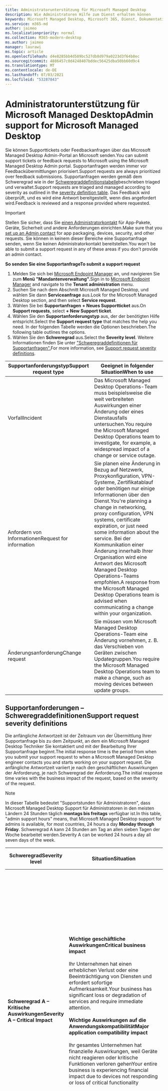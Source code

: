 ```yaml
---
title: Administratorunterstützung für Microsoft Managed Desktop
description: Wie Administratoren Hilfe zum Dienst erhalten können
keywords: Microsoft Managed Desktop, Microsoft 365, Dienst, Dokumentation
ms.service: m365-md
author: jaimeo
ms.localizationpriority: normal
ms.collection: M365-modern-desktop
ms.author: jaimeo
manager: laurawi
ms.topic: article
ms.openlocfilehash: d4e8285bb4d589bc527db8d979a0223d3f64b8ec
ms.sourcegitcommit: 4886457c0d4248407bddec56425dba50bb60d9c4
ms.translationtype: MT
ms.contentlocale: de-DE
ms.lasthandoff: 07/03/2021
ms.locfileid: "53287843"
---
```

# <a name="admin-support-for-microsoft-managed-desktop"></a><span data-ttu-id="8fc6f-104">Administratorunterstützung für Microsoft Managed Desktop</span><span class="sxs-lookup"><span data-stu-id="8fc6f-104">Admin support for Microsoft Managed Desktop</span></span>

<span data-ttu-id="8fc6f-105">Sie können Supporttickets oder Feedbackanfragen über das Microsoft Managed Desktop Admin-Portal an Microsoft senden.</span><span class="sxs-lookup"><span data-stu-id="8fc6f-105">You can submit support tickets or feedback requests to Microsoft using the Microsoft Managed Desktop Admin portal.</span></span> <span data-ttu-id="8fc6f-106">Supportanfragen werden immer vor Feedbackübermittlungen priorisiert.</span><span class="sxs-lookup"><span data-stu-id="8fc6f-106">Support requests are always prioritized over feedback submissions.</span></span> <span data-ttu-id="8fc6f-107">Supportanfragen werden gemäß dem Schweregrad wie in der [Schweregraddefinitionstabelle](#sev)beschrieben triaged und verwaltet.</span><span class="sxs-lookup"><span data-stu-id="8fc6f-107">Support requests are triaged and managed according to severity as outlined in the [severity definition table](#sev).</span></span> <span data-ttu-id="8fc6f-108">Das Feedback wird überprüft, und es wird eine Antwort bereitgestellt, wenn dies angefordert wird.</span><span class="sxs-lookup"><span data-stu-id="8fc6f-108">Feedback is reviewed and a response provided where requested.</span></span> 

> [!IMPORTANT]
> <span data-ttu-id="8fc6f-109">Stellen Sie sicher, dass Sie [einen Administratorkontakt](../get-started/add-admin-contacts.md) für App-Pakete, Geräte, Sicherheit und andere Anforderungen einrichten.</span><span class="sxs-lookup"><span data-stu-id="8fc6f-109">Make sure that you [set up an Admin contact](../get-started/add-admin-contacts.md) for app packaging, devices, security, and other requests.</span></span> <span data-ttu-id="8fc6f-110">Sie können in keinem dieser Bereiche eine Supportanfrage senden, wenn Sie keinen Administratorkontakt bereitstellen.</span><span class="sxs-lookup"><span data-stu-id="8fc6f-110">You won't be able to submit a support request in any of these areas if you don't provide an admin contact.</span></span>

<span data-ttu-id="8fc6f-111">**So senden Sie eine Supportanfrage**</span><span class="sxs-lookup"><span data-stu-id="8fc6f-111">**To submit a support request**</span></span>

1. <span data-ttu-id="8fc6f-112">Melden Sie sich bei [Microsoft Endpoint Manager](https://endpoint.microsoft.com/) an, und navigieren Sie zum **Menü "Mandantenverwaltung".**</span><span class="sxs-lookup"><span data-stu-id="8fc6f-112">Sign in to [Microsoft Endpoint Manager](https://endpoint.microsoft.com/) and navigate to the **Tenant administration** menu.</span></span>
2. <span data-ttu-id="8fc6f-113">Suchen Sie nach dem Abschnitt Microsoft Managed Desktop, und wählen Sie dann **Serviceanfrage** aus.</span><span class="sxs-lookup"><span data-stu-id="8fc6f-113">Look for the Microsoft Managed Desktop section, and then select **Service request**.</span></span>
3. <span data-ttu-id="8fc6f-114">Wählen Sie bei **Supportanfragen** **+ Neues Supportticket** aus.</span><span class="sxs-lookup"><span data-stu-id="8fc6f-114">On **Support requests**, select **+ New Support ticket**.</span></span>
4. <span data-ttu-id="8fc6f-115">Wählen Sie den **Supportanforderungstyp** aus, der der benötigten Hilfe entspricht.</span><span class="sxs-lookup"><span data-stu-id="8fc6f-115">Select the **Support request type** that matches the help you need.</span></span> <span data-ttu-id="8fc6f-116">In der folgenden Tabelle werden die Optionen beschrieben.</span><span class="sxs-lookup"><span data-stu-id="8fc6f-116">The following table outlines the options.</span></span> 
5. <span data-ttu-id="8fc6f-117">Wählen Sie den **Schweregrad** aus.</span><span class="sxs-lookup"><span data-stu-id="8fc6f-117">Select the **Severity level**.</span></span> <span data-ttu-id="8fc6f-118">Weitere Informationen finden Sie unter ["Schweregraddefinitionen für Supportanfragen".](#sev)</span><span class="sxs-lookup"><span data-stu-id="8fc6f-118">For more information, see [Support request severity definitions](#sev).</span></span> 

<span data-ttu-id="8fc6f-119">Supportanforderungstyp</span><span class="sxs-lookup"><span data-stu-id="8fc6f-119">Support request type</span></span> | <span data-ttu-id="8fc6f-120">Geeignet in folgender Situation</span><span class="sxs-lookup"><span data-stu-id="8fc6f-120">When to use</span></span>
--- | ---
<span data-ttu-id="8fc6f-121">Vorfall</span><span class="sxs-lookup"><span data-stu-id="8fc6f-121">Incident</span></span> | <span data-ttu-id="8fc6f-122">Das Microsoft Managed Desktop Operations-Team muss beispielsweise die weit verbreiteten Auswirkungen einer Änderung oder eines Dienstausfalls untersuchen.</span><span class="sxs-lookup"><span data-stu-id="8fc6f-122">You require the Microsoft Managed Desktop Operations team to investigate, for example, a widespread impact of a change or service outage.</span></span>
<span data-ttu-id="8fc6f-123">Anfordern von Informationen</span><span class="sxs-lookup"><span data-stu-id="8fc6f-123">Request for information</span></span> | <span data-ttu-id="8fc6f-124">Sie planen eine Änderung in Bezug auf Netzwerk, Proxykonfiguration, VPN-Systeme, Zertifikatablauf oder benötigen nur einige Informationen über den Dienst.</span><span class="sxs-lookup"><span data-stu-id="8fc6f-124">You're planning a change in networking, proxy configuration, VPN systems, certificate expiration, or just need some information about the service.</span></span> <span data-ttu-id="8fc6f-125">Bei der Kommunikation einer Änderung innerhalb Ihrer Organisation wird eine Antwort des Microsoft Managed Desktop Operations-Teams empfohlen.</span><span class="sxs-lookup"><span data-stu-id="8fc6f-125">A response from the Microsoft Managed Desktop Operations team is advised when communicating a change within your organization.</span></span>
<span data-ttu-id="8fc6f-126">Änderungsanforderung</span><span class="sxs-lookup"><span data-stu-id="8fc6f-126">Change request</span></span> | <span data-ttu-id="8fc6f-127">Sie müssen vom Microsoft Managed Desktop Operations-Team eine Änderung vornehmen, z. B. das Verschieben von Geräten zwischen Updategruppen.</span><span class="sxs-lookup"><span data-stu-id="8fc6f-127">You require the Microsoft Managed Desktop Operations team to make a change, such as moving devices between update groups.</span></span>

<span id="sev" />

## <a name="support-request-severity-definitions"></a><span data-ttu-id="8fc6f-128">Supportanforderungen – Schweregraddefinitionen</span><span class="sxs-lookup"><span data-stu-id="8fc6f-128">Support request severity definitions</span></span>

<span data-ttu-id="8fc6f-129">Die anfängliche Antwortzeit ist der Zeitraum von der Übermittlung Ihrer Supportanfrage bis zu dem Zeitpunkt, an dem ein Microsoft Managed Desktop Techniker Sie kontaktiert und mit der Bearbeitung Ihrer Supportanfrage beginnt.</span><span class="sxs-lookup"><span data-stu-id="8fc6f-129">The initial response time is the period from when you submit your support request to when a Microsoft Managed Desktop engineer contacts you and starts working on your support request.</span></span> <span data-ttu-id="8fc6f-130">Die anfängliche Antwortzeit variiert je nach den geschäftlichen Auswirkungen der Anforderung, je nach Schweregrad der Anforderung.</span><span class="sxs-lookup"><span data-stu-id="8fc6f-130">The initial response time varies with the business impact of the request, based on the severity of the request.</span></span>

> [!NOTE]
> <span data-ttu-id="8fc6f-131">In dieser Tabelle bedeutet "Supportstunden für Administratoren", dass Microsoft Managed Desktop Support für Administratoren in den meisten Ländern 24 Stunden täglich **montags bis freitags** verfügbar ist.</span><span class="sxs-lookup"><span data-stu-id="8fc6f-131">In this table, "admin support hours" means, that Microsoft Managed Desktop support for admins is available, for most countries, 24 hours a day **Monday through Friday**.</span></span> <span data-ttu-id="8fc6f-132">Schweregrad A kann 24 Stunden am Tag an allen sieben Tagen der Woche bearbeitet werden.</span><span class="sxs-lookup"><span data-stu-id="8fc6f-132">Severity A can be worked 24 hours a day all seven days of the week.</span></span>

<span data-ttu-id="8fc6f-133">Schweregrad</span><span class="sxs-lookup"><span data-stu-id="8fc6f-133">Severity level</span></span> | <span data-ttu-id="8fc6f-134">Situation</span><span class="sxs-lookup"><span data-stu-id="8fc6f-134">Situation</span></span> | <span data-ttu-id="8fc6f-135">Anfängliche Antwortzeit</span><span class="sxs-lookup"><span data-stu-id="8fc6f-135">Initial response time</span></span> | <span data-ttu-id="8fc6f-136">Antwort von Ihnen erwartet</span><span class="sxs-lookup"><span data-stu-id="8fc6f-136">Expected response from you</span></span>
--- | --- | --- | ---
<span data-ttu-id="8fc6f-137">**Schweregrad A – Kritische Auswirkungen**</span><span class="sxs-lookup"><span data-stu-id="8fc6f-137">**Severity A – Critical Impact**</span></span> | <span data-ttu-id="8fc6f-138">**Wichtige geschäftliche Auswirkungen**</span><span class="sxs-lookup"><span data-stu-id="8fc6f-138">**Critical business impact**</span></span><br><br><span data-ttu-id="8fc6f-139">Ihr Unternehmen hat einen erheblichen Verlust oder eine Beeinträchtigung von Diensten und erfordert sofortige Aufmerksamkeit.</span><span class="sxs-lookup"><span data-stu-id="8fc6f-139">Your business has significant loss or degradation of services and require immediate attention.</span></span><br><br><span data-ttu-id="8fc6f-140">**Wichtige Auswirkungen auf die Anwendungskompatibilität**</span><span class="sxs-lookup"><span data-stu-id="8fc6f-140">**Major application compatibility impact**</span></span><br><br><span data-ttu-id="8fc6f-141">Ihr gesamtes Unternehmen hat finanzielle Auswirkungen, weil Geräte nicht reagieren oder kritische Funktionen verloren gehen</span><span class="sxs-lookup"><span data-stu-id="8fc6f-141">Your entire business is experiencing financial impact due to devices not responding or loss of critical functionality</span></span> | <span data-ttu-id="8fc6f-142">Initial: < 1 Stunde</span><span class="sxs-lookup"><span data-stu-id="8fc6f-142">Initial: < 1 hour</span></span><br><span data-ttu-id="8fc6f-143">Update: 60 Minuten</span><span class="sxs-lookup"><span data-stu-id="8fc6f-143">Update: 60 minutes</span></span><br><span data-ttu-id="8fc6f-144">24-Stunden-Support täglich verfügbar</span><span class="sxs-lookup"><span data-stu-id="8fc6f-144">24-hour support every day is available</span></span> | <span data-ttu-id="8fc6f-145">Wenn Sie Schweregrad A auswählen, bestätigen Sie, dass das Problem kritische geschäftliche Auswirkungen hat, mit schwerwiegenden Verlusten und Beeinträchtigungen der Dienste.</span><span class="sxs-lookup"><span data-stu-id="8fc6f-145">When you select Severity A, you confirm that the issue has critical business impact, with severe loss and degradation of services.</span></span> <br><br><span data-ttu-id="8fc6f-146">Das Problem erfordert eine sofortige Reaktion, und Sie setzen sich bis zur Lösung täglich für ein kontinuierliches Engagement mit dem Microsoft-Team ein.</span><span class="sxs-lookup"><span data-stu-id="8fc6f-146">The issue demands an immediate response, and you commit to continuous engagement every day with the Microsoft team until resolution.</span></span> <span data-ttu-id="8fc6f-147">Andernfalls kann Microsoft den Schweregrad nach eigenem Ermessen auf Ebene B verkleinern.</span><span class="sxs-lookup"><span data-stu-id="8fc6f-147">Otherwise, Microsoft can at its discretion decrease the Severity to level B.</span></span><br><br> <span data-ttu-id="8fc6f-148">Sie stellen außerdem sicher, dass Microsoft über Ihre korrekten Kontaktinformationen verfügt.</span><span class="sxs-lookup"><span data-stu-id="8fc6f-148">You also ensure that Microsoft has your accurate contact information.</span></span> 
<span data-ttu-id="8fc6f-149">**Schweregrad B – Moderate Auswirkungen**</span><span class="sxs-lookup"><span data-stu-id="8fc6f-149">**Severity B – Moderate Impact**</span></span> | <span data-ttu-id="8fc6f-150">**Moderate Geschäftliche Auswirkungen**</span><span class="sxs-lookup"><span data-stu-id="8fc6f-150">**Moderate business impact**</span></span><br><br><span data-ttu-id="8fc6f-151">Ihr Unternehmen hat einen moderaten Verlust oder eine Beeinträchtigung von Diensten, aber die Arbeit kann in angemessener Weise beeinträchtigt fortgesetzt werden.</span><span class="sxs-lookup"><span data-stu-id="8fc6f-151">Your business has moderate loss or degradation of services, but work can reasonably continue in an impaired manner.</span></span><br><br><span data-ttu-id="8fc6f-152">**Moderate Auswirkungen auf die Anwendungskompatibilität**</span><span class="sxs-lookup"><span data-stu-id="8fc6f-152">**Moderate application compatibility impact**</span></span><br><br><span data-ttu-id="8fc6f-153">Eine bestimmte Unternehmensgruppe ist nicht mehr produktiv, da Geräte nicht reagieren oder kritische Funktionen verloren gehen.</span><span class="sxs-lookup"><span data-stu-id="8fc6f-153">A specific business group is no longer productive, due to devices not responding or loss of critical functionality.</span></span> | <span data-ttu-id="8fc6f-154">Initial: < 4 Stunden</span><span class="sxs-lookup"><span data-stu-id="8fc6f-154">Initial: < 4 hours</span></span><br><span data-ttu-id="8fc6f-155">Update: 12 Stunden</span><span class="sxs-lookup"><span data-stu-id="8fc6f-155">Update: 12 hours</span></span><br><span data-ttu-id="8fc6f-156">24 Stunden am Tag während der Supportzeiten des Administrators (Montag bis Freitag).</span><span class="sxs-lookup"><span data-stu-id="8fc6f-156">24 hours a day during admin support hours (Monday through Friday).</span></span> | <span data-ttu-id="8fc6f-157">Wenn Sie "Schweregrad B" auswählen, bestätigen Sie, dass das Problem moderate Auswirkungen auf Ihr Unternehmen mit Verlust und Beeinträchtigung von Diensten hat. Problemumgehungen ermöglichen jedoch eine angemessene, vorübergehende Geschäftskontinuität.</span><span class="sxs-lookup"><span data-stu-id="8fc6f-157">When you select Severity B, you confirm that the issue has moderate impact to your business with loss and degradation of services, but workarounds enable reasonable, albeit temporary, business continuity.</span></span> <br><br><span data-ttu-id="8fc6f-158">Das Problem erfordert eine dringende Antwort.</span><span class="sxs-lookup"><span data-stu-id="8fc6f-158">The issue demands an urgent response.</span></span> <span data-ttu-id="8fc6f-159">Wenn Sie bei der Übermittlung der Supportanfrage den täglichen Support ausgewählt haben, setzen Sie sich bis zur Lösung täglich für ein kontinuierliches Engagement mit dem Microsoft-Team ein.</span><span class="sxs-lookup"><span data-stu-id="8fc6f-159">If you chose all day every day support when you submit the support request, you commit to a continuous engagement every day with the Microsoft team until resolution.</span></span> <span data-ttu-id="8fc6f-160">Andernfalls kann Microsoft den Schweregrad nach eigenem Ermessen auf die Stufe C verringern. Wenn Sie beim Übermitteln eines Vorfalls mit Schweregrad B support-Stunden für Administratoren ausgewählt haben, wird Microsoft Sie nur während der Administrator-Supportzeiten kontaktieren.</span><span class="sxs-lookup"><span data-stu-id="8fc6f-160">Otherwise, Microsoft might at its discretion decrease the severity to level C. If you chose admin support-hours support when you submit a Severity B incident, Microsoft will contact you during admin support hours only.</span></span><br><br><span data-ttu-id="8fc6f-161">Sie stellen außerdem sicher, dass Microsoft über Ihre korrekten Kontaktinformationen verfügt.</span><span class="sxs-lookup"><span data-stu-id="8fc6f-161">You also ensure that Microsoft has your accurate contact information.</span></span>
<span data-ttu-id="8fc6f-162">**Schweregrad C – Minimale Auswirkungen**</span><span class="sxs-lookup"><span data-stu-id="8fc6f-162">**Severity C – Minimal Impact**</span></span> | <span data-ttu-id="8fc6f-163">**Minimale Geschäftliche Auswirkungen**</span><span class="sxs-lookup"><span data-stu-id="8fc6f-163">**Minimum business impact**</span></span><br><br> <span data-ttu-id="8fc6f-164">Ihr Unternehmen funktioniert mit geringfügigen Hindernissen für Dienste.</span><span class="sxs-lookup"><span data-stu-id="8fc6f-164">Your business is functioning with minor impediments of services.</span></span><br><br><span data-ttu-id="8fc6f-165">**Geringe Auswirkungen auf die Anwendungskompatibilität**</span><span class="sxs-lookup"><span data-stu-id="8fc6f-165">**Minor application compatibility impact**</span></span><br><br><span data-ttu-id="8fc6f-166">Möglicherweise nicht verbundene Benutzer haben kleinere Kompatibilitätsprobleme, die die Produktivität nicht verhindern</span><span class="sxs-lookup"><span data-stu-id="8fc6f-166">Potentially unrelated users experience minor compatibility issues that do not prevent productivity</span></span> | <span data-ttu-id="8fc6f-167">Initial: < 8 Stunden</span><span class="sxs-lookup"><span data-stu-id="8fc6f-167">Initial: < 8 hours</span></span><br><span data-ttu-id="8fc6f-168">Update: 24 Stunden</span><span class="sxs-lookup"><span data-stu-id="8fc6f-168">Update: 24 hours</span></span><br><span data-ttu-id="8fc6f-169">Support 24 Stunden am Tag während der Supportzeiten des Administrators (Montag bis Freitag)</span><span class="sxs-lookup"><span data-stu-id="8fc6f-169">Support 24 hours a day during admin support hours (Monday through Friday)</span></span>  | <span data-ttu-id="8fc6f-170">Wenn Sie Schweregrad C auswählen, bestätigen Sie, dass das Problem minimale Auswirkungen auf Ihr Unternehmen mit geringfügigen Diensthindernkung hat.</span><span class="sxs-lookup"><span data-stu-id="8fc6f-170">When you select Severity C, you confirm that the issue has minimum impact to your business with minor impediment of service.</span></span><br><br><span data-ttu-id="8fc6f-171">Bei einem Vorfall mit Schweregrad C wird Microsoft Sie nur während der Supportzeiten des Administrators kontaktieren.</span><span class="sxs-lookup"><span data-stu-id="8fc6f-171">For a Severity C incident, Microsoft will contact you during admin support hours only.</span></span><br><br><span data-ttu-id="8fc6f-172">Sie stellen außerdem sicher, dass Microsoft über Ihre korrekten Kontaktinformationen verfügt.</span><span class="sxs-lookup"><span data-stu-id="8fc6f-172">You also ensure that Microsoft has your accurate contact information.</span></span>

- <span data-ttu-id="8fc6f-173">**Supportsprachen** – Der gesamte Support wird auf Englisch bereitgestellt.</span><span class="sxs-lookup"><span data-stu-id="8fc6f-173">**Support languages** - All support is provided in English.</span></span>
- <span data-ttu-id="8fc6f-174">**Änderungen der Schweregradebene** – Microsoft stuft den Schweregrad möglicherweise herunter, wenn Sie nicht in der Lage sind, ausreichende Ressourcen oder Antworten bereitzustellen, damit wir die Problembehebung fortsetzen können.</span><span class="sxs-lookup"><span data-stu-id="8fc6f-174">**Severity level changes** - Microsoft might downgrade the severity level if you aren't able to provide adequate resources or responses to enable us to continue with problem resolution efforts.</span></span> 
- <span data-ttu-id="8fc6f-175">**Anwendungskompatibilität:** Damit ein Anwendungskompatibilitätsproblem berücksichtigt werden kann, muss zwischen der vorherigen und der aktuellen Version von Windows oder Microsoft 365 Apps for Enterprise ein replizierbarer Fehler derselben Version der Anwendung auftreten.</span><span class="sxs-lookup"><span data-stu-id="8fc6f-175">**Application compatibility** - For an application compatibility issue to be considered, there must be a reproducible error, of the same version of the application, between the previous and current version of Windows or Microsoft 365 Apps for enterprise.</span></span> <span data-ttu-id="8fc6f-176">Um Anwendungskompatibilitätsprobleme zu beheben, benötigen wir eine Kontaktstelle in Ihrer Organisation, mit der sie zusammenarbeiten kann.</span><span class="sxs-lookup"><span data-stu-id="8fc6f-176">To resolve application compatibility issues, we requires a point of contact in your org to work with.</span></span> <span data-ttu-id="8fc6f-177">Der Kontakt muss direkt mit unserem Fast Track-Team zusammenarbeiten, um das Problem zu untersuchen und zu beheben.</span><span class="sxs-lookup"><span data-stu-id="8fc6f-177">The contact must work directly with our Fast Track team to investigate and resolve the issue.</span></span>
- <span data-ttu-id="8fc6f-178">**Kundenantwortzeitpunkt** Wenn Sie die erwarteten Antwortanforderungen nicht erfüllen können, wird die Anforderung um einen Schweregrad auf ein Minimum von Schweregrad C herabgestuft. Wenn Sie auf Aktionsanforderungen nicht reagieren, werden wir die Supportanfrage innerhalb von 48 Stunden nach der letzten Anforderung entschärfen und schließen.</span><span class="sxs-lookup"><span data-stu-id="8fc6f-178">**Customer response time** If you aren't able to meet the expected response requirements, we'll downgrade the request by one severity level, to a minimum of Severity C. If you're unresponsive to requests for action, we'll mitigate and close the support request within 48 hours of the last request.</span></span>

## <a name="provide-feedback"></a><span data-ttu-id="8fc6f-179">Feedback geben</span><span class="sxs-lookup"><span data-stu-id="8fc6f-179">Provide feedback</span></span>

<span data-ttu-id="8fc6f-180">Wir freuen uns über Ihr Feedback und verwenden es, um den Support für Administratoren zu verbessern.</span><span class="sxs-lookup"><span data-stu-id="8fc6f-180">We appreciate your feedback and use it to improve the admin support experience.</span></span>

<span data-ttu-id="8fc6f-181">Sobald sich ein Ticket im Status **"Entschärft"** oder **"Gelöst"** befindet, können Sie Ihr Feedback zu Ihrer Erfahrung mit diesem bestimmten Problem teilen.</span><span class="sxs-lookup"><span data-stu-id="8fc6f-181">Once a ticket is in the **Mitigated** or **Resolved** state, you can share your feedback on your experience with that particular issue.</span></span> <span data-ttu-id="8fc6f-182">Um Feedback zu geben, wechseln Sie im Menü **"Problembehandlung + Support"** des Microsoft Endpoint Manager-Portals zur Seite **"Serviceanfragen".**</span><span class="sxs-lookup"><span data-stu-id="8fc6f-182">To share feedback, go to the **Service requests** page in the **Troubleshooting + support** menu of the Microsoft Endpoint Manager portal.</span></span> <span data-ttu-id="8fc6f-183">Wählen Sie das spezifische Ticket aus.</span><span class="sxs-lookup"><span data-stu-id="8fc6f-183">Select the specific ticket.</span></span> <span data-ttu-id="8fc6f-184">Die Ticketdetails werden im Fly-In auf der rechten Seite angezeigt.</span><span class="sxs-lookup"><span data-stu-id="8fc6f-184">The ticket details will appear in the fly-in on the right side.</span></span> <span data-ttu-id="8fc6f-185">Wählen Sie die Registerkarte **"Feedback"** aus, und geben Sie die angeforderten Informationen ein.</span><span class="sxs-lookup"><span data-stu-id="8fc6f-185">Select the **Feedback** tab, and provide the requested information.</span></span> <span data-ttu-id="8fc6f-186">Achten Sie darauf, keine persönlichen Informationen in das Feedbackformular einzuschließen.</span><span class="sxs-lookup"><span data-stu-id="8fc6f-186">Be careful not to include any personal information in the feedback form.</span></span> <span data-ttu-id="8fc6f-187">Weitere Informationen zum Datenschutz finden Sie in den [Datenschutzbestimmungen von Microsoft.](https://privacy.microsoft.com/privacystatement)</span><span class="sxs-lookup"><span data-stu-id="8fc6f-187">For more information about privacy, see the [Microsoft Privacy Statement](https://privacy.microsoft.com/privacystatement).</span></span>

:::image type="content" alt-text="Beispiel für ein Feedbackformular." source="../../media/feedback_form.png" lightbox="../../media/feedback_form.png":::

## <a name="more-resources"></a><span data-ttu-id="8fc6f-189">Weitere Ressourcen</span><span class="sxs-lookup"><span data-stu-id="8fc6f-189">More resources</span></span>

- <span data-ttu-id="8fc6f-190">[Benutzerunterstützung für Microsoft Managed Desktop](end-user-support.md).</span><span class="sxs-lookup"><span data-stu-id="8fc6f-190">[User support for Microsoft Managed Desktop](end-user-support.md).</span></span> 
- <span data-ttu-id="8fc6f-191">[Unterstützung für Microsoft Managed Desktop](../service-description/support.md).</span><span class="sxs-lookup"><span data-stu-id="8fc6f-191">[Support for Microsoft Managed Desktop](../service-description/support.md).</span></span> 
- <span data-ttu-id="8fc6f-192">Wenn Sie bereits Microsoft Managed Desktop abonnieren, finden Sie ausführliche Verfahren, Prozessabläufe, Arbeitsanweisungen und HÄUFIG gestellte Fragen im Microsoft Managed Desktop Administratorhandbuch auf der Seite **"Onlineressourcen"** im Abschnitt **Microsoft Managed Desktop** des **Menüs "Mandantenverwaltung"** in [Microsoft Endpoint Manager.](https://endpoint.microsoft.com/)</span><span class="sxs-lookup"><span data-stu-id="8fc6f-192">If you already subscribe to Microsoft Managed Desktop, you can find detailed procedures, process flows, work instructions, and FAQs in the Microsoft Managed Desktop Admin Guide in the **Online resources** page under the **Microsoft Managed Desktop** section of the **Tenant administration** menu in [Microsoft Endpoint Manager](https://endpoint.microsoft.com/).</span></span>
